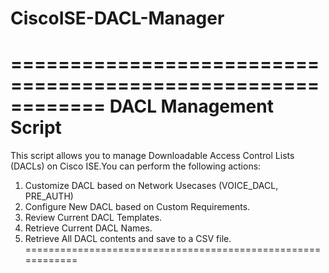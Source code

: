 # CiscoISE-DACL-Manager

============================================================
                DACL Management Script
============================================================
This script allows you to manage Downloadable Access Control 
Lists (DACLs) on Cisco ISE.You can perform the following 
actions:

1. Customize DACL based on Network Usecases (VOICE_DACL, PRE_AUTH)
2. Configure New DACL based on Custom Requirements.
3. Review Current DACL Templates.
4. Retrieve Current DACL Names.
5. Retrieve All DACL contents and save to a CSV file.
============================================================
